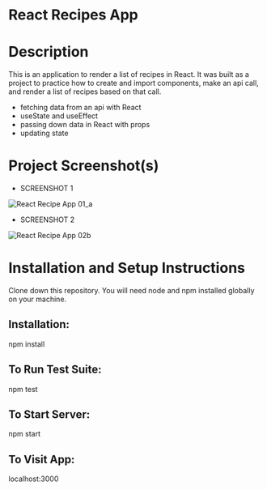 # React Recipes App

# Description

This is an application to render a list of recipes in React. It was built as a project to practice how to create and import components, make an api call, and render a list of recipes based on that call.

- fetching data from an api with React
- useState and useEffect 
- passing down data in React with props
- updating state


# Project Screenshot(s)

- SCREENSHOT 1

![React Recipe App 01_a](https://user-images.githubusercontent.com/27897792/79328056-bf5ff880-7f15-11ea-97ee-7e5deae58c8f.jpg) 



- SCREENSHOT 2


![React Recipe App 02b](https://user-images.githubusercontent.com/27897792/79328526-79576480-7f16-11ea-9405-49e42944496a.jpg)



# Installation and Setup Instructions

Clone down this repository. You will need node and npm installed globally on your machine.

## Installation:

npm install

## To Run Test Suite:

npm test

## To Start Server:

npm start

## To Visit App:

localhost:3000